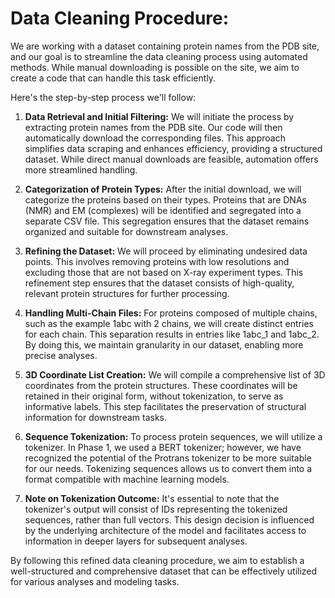 # Data Cleaning Procedure:

We are working with a dataset containing protein names from the PDB site, and our goal is to streamline the data cleaning process using automated methods. While manual downloading is possible on the site, we aim to create a code that can handle this task efficiently.

Here's the step-by-step process we'll follow:

1. **Data Retrieval and Initial Filtering:**
   We will initiate the process by extracting protein names from the PDB site. Our code will then automatically download the corresponding files. This approach simplifies data scraping and enhances efficiency, providing a structured dataset. While direct manual downloads are feasible, automation offers more streamlined handling.

2. **Categorization of Protein Types:**
   After the initial download, we will categorize the proteins based on their types. Proteins that are DNAs (NMR) and EM (complexes) will be identified and segregated into a separate CSV file. This segregation ensures that the dataset remains organized and suitable for downstream analyses.

3. **Refining the Dataset:**
   We will proceed by eliminating undesired data points. This involves removing proteins with low resolutions and excluding those that are not based on X-ray experiment types. This refinement step ensures that the dataset consists of high-quality, relevant protein structures for further processing.

4. **Handling Multi-Chain Files:**
   For proteins composed of multiple chains, such as the example 1abc with 2 chains, we will create distinct entries for each chain. This separation results in entries like 1abc_1 and 1abc_2. By doing this, we maintain granularity in our dataset, enabling more precise analyses.

5. **3D Coordinate List Creation:**
   We will compile a comprehensive list of 3D coordinates from the protein structures. These coordinates will be retained in their original form, without tokenization, to serve as informative labels. This step facilitates the preservation of structural information for downstream tasks.

6. **Sequence Tokenization:**
   To process protein sequences, we will utilize a tokenizer. In Phase 1, we used a BERT tokenizer; however, we have recognized the potential of the Protrans tokenizer to be more suitable for our needs. Tokenizing sequences allows us to convert them into a format compatible with machine learning models.

7. **Note on Tokenization Outcome:**
   It's essential to note that the tokenizer's output will consist of IDs representing the tokenized sequences, rather than full vectors. This design decision is influenced by the underlying architecture of the model and facilitates access to information in deeper layers for subsequent analyses.

By following this refined data cleaning procedure, we aim to establish a well-structured and comprehensive dataset that can be effectively utilized for various analyses and modeling tasks.